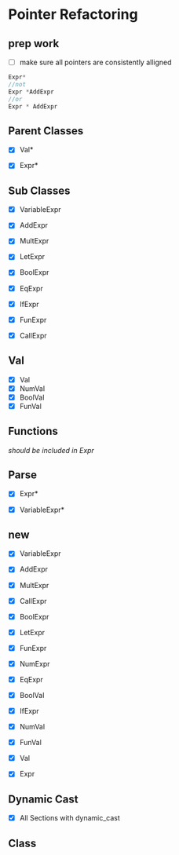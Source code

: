 # Pointer Refactoring

## prep work

-[ ] make sure all pointers are consistently alligned
 ```c++
Expr* 
//not
Expr *AddExpr
//or
Expr * AddExpr
```

## Parent Classes
-[x] Val*
-[x] Expr*


## Sub Classes

-[x] VariableExpr
-[x] AddExpr
-[x] MultExpr
-[x] LetExpr
-[x] BoolExpr
-[x] EqExpr
-[x] IfExpr
-[x] FunExpr
-[x] CallExpr


## Val
-[x] Val
-[x] NumVal
-[x] BoolVal
-[x] FunVal

## Functions
*should be included in Expr*

## Parse
-[x] Expr*
-[x] VariableExpr*


## new

-[x] VariableExpr
-[x] AddExpr
-[x] MultExpr
-[x] CallExpr
-[x] BoolExpr
-[x] LetExpr
-[x] FunExpr
-[x] NumExpr
-[x] EqExpr
-[x] BoolVal
-[x] IfExpr
-[x] NumVal
-[x] FunVal
-[x] Val
-[x] Expr


## Dynamic Cast
-[x] All Sections with dynamic_cast

## Class

